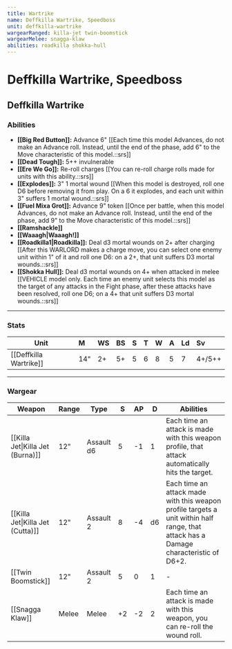 ```yaml
---
title: Wartrike
name: Deffkilla Wartrike, Speedboss
unit: deffkilla-wartrike
wargearRanged: killa-jet twin-boomstick
wargearMelee: snagga-klaw
abilities: roadkilla shokka-hull
---
```


# Deffkilla Wartrike, Speedboss
## Deffkilla Wartrike
### Abilities
- **[[Big Red Button]]:** Advance 6" [[Each time this model Advances, do not make an Advance roll. Instead, until the end of the phase, add 6" to the Move characteristic of this model.::srs]]
- **[[Dead Tough]]:** 5++ invulnerable
- **[[Ere We Go]]:** Re-roll charges [[You can re-roll charge rolls made for units with this ability.::srs]]
- **[[Explodes]]:** 3" 1 mortal wound [[When this model is destroyed, roll one D6 before removing it from play. On a 6 it explodes, and each unit within 3" suffers 1 mortal wound.::srs]]
- **[[Fuel Mixa Grot]]:** Advance 9" token [[Once per battle, when this model Advances, do not make an Advance roll. Instead, until the end of the phase, add 9" to the Move characteristic of this model.::srs]]
- **[[Ramshackle]]**
- **[[Waaagh\|Waaagh!]]**
- **[[Roadkilla1\|Roadkilla]]:** Deal d3 mortal wounds on 2+ after charging [[After this WARLORD makes a charge move, you can select one enemy unit within 1" of it and roll one D6: on a 2+, that unit suffers D3 mortal wounds.::srs]]
- **[[Shokka Hull]]:** Deal d3 mortal wounds on 4+ when attacked in melee [[VEHICLE model only. Each time an enemy unit selects this model as the target of any attacks in the Fight phase, after these attacks have been resolved, roll one D6; on a 4+ that unit suffers D3 mortal wounds.::srs]]

---

### Stats

| Unit                   | M   | WS  | BS  | S   | T   | W   | A   | Ld  | Sv     |
| ---------------------- |:--- |:--- |:--- |:--- |:--- |:--- |:--- |:--- |:------ |
| [[Deffkilla Wartrike]] | 14" | 2+  | 5+  | 5   | 6   | 8   | 5   | 7   | 4+/5++ |

---

### Wargear

| Weapon | Range | Type | S   | AP  | D   | Abilities |
| ------ | ----- | ---- | --- | --- | --- | --------- |
| [[Killa Jet\|Killa Jet (Burna)]] | 12" | Assault d6 | 5   | -1  | 1   | Each time an attack is made with this weapon profile, that attack automatically hits the target.                                     |
| [[Killa Jet\|Killa Jet (Cutta)]] | 12" | Assault 2  | 8   | -4  | d6  | Each time an attack made with this weapon profile targets a unit within half range, that attack has a Damage characteristic of D6+2. | 
| [[Twin Boomstick]] | 12"   | Assault 2 | 5   | 0   | 1   | -         |
| [[Snagga Klaw]] | Melee | Melee | +2  | -2  | 2   | Each time an attack is made with this weapon, you can re-roll the wound roll. | 
